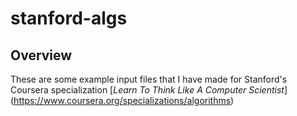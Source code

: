 # stanford-algs

## Overview

These are some example input files that I have made for Stanford's Coursera
specialization [_Learn To Think Like A Computer Scientist_]
(https://www.coursera.org/specializations/algorithms)